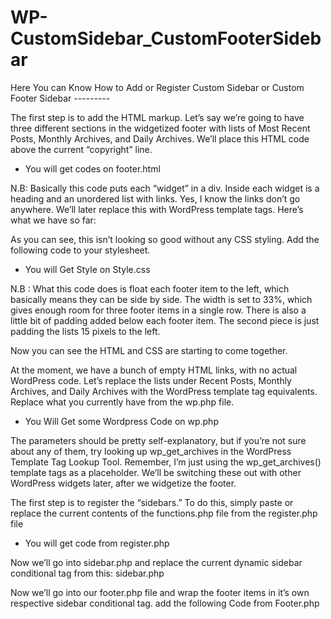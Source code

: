 # WP-CustomSidebar_CustomFooterSidebar
Here You can Know How to Add or Register Custom Sidebar or Custom Footer Sidebar ---------

<!------------------------------------ STEP 1 #HTML --------------------------------------->

The first step is to add the HTML markup. Let’s say we’re going to have three different sections in the widgetized footer with lists of Most Recent Posts, Monthly Archives, and Daily Archives. We’ll place this HTML code above the current “copyright” line.

- You will get codes on footer.html

N.B: Basically this code puts each “widget” in a div. Inside each widget is a heading and an unordered list with links. Yes, I know the links don’t go anywhere. We’ll later replace this with WordPress template tags. Here’s what we have so far:

<!------------------------------------- STEP 2 #CSS ------------------------------------------->
As you can see, this isn’t looking so good without any CSS styling. Add the following code to your stylesheet.

- You will Get Style on Style.css

N.B : What this code does is float each footer item to the left, which basically means they can be side by side. The width is set to 33%, which gives enough room for three footer items in a single row. There is also a little bit of padding added below each footer item. The second piece is just padding the lists 15 pixels to the left.

Now you can see the HTML and CSS are starting to come together.

<!-------------------------------- STEP 3 #Wordpress-Code --------------------------------------->

At the moment, we have a bunch of empty HTML links, with no actual WordPress code. Let’s replace the lists under Recent Posts, Monthly Archives, and Daily Archives with the WordPress template tag equivalents. Replace what you currently have from the wp.php file.

- You Will Get some Wordpress Code on wp.php

The parameters should be pretty self-explanatory, but if you’re not sure about any of them, try looking up wp_get_archives in the WordPress Template Tag Lookup Tool. Remember, I’m just using the wp_get_archives() template tags as a placeholder. We’ll be switching these out with other WordPress widgets later, after we widgetize the footer.

<!------------------------------------------- STEP 4 #Widgetize or #Register --------------------------->

The first step is to register the “sidebars.” To do this, simply paste or replace the current contents of the functions.php file from the register.php file

- You will get code from register.php

<!------------------------------------------- STEP 5 #Adding_Sidebar -------------------------------------->

Now we’ll go into sidebar.php and replace the current dynamic sidebar conditional tag from this: sidebar.php

<!----------------------------------------- STEP 6 #ADD_TO_FOOTER ------------------------------------------>

Now we’ll go into our footer.php file and wrap the footer items in it’s own respective sidebar conditional tag. add the following Code from Footer.php

